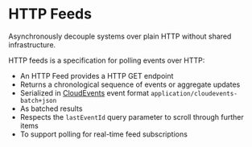 HTTP Feeds
===

Asynchronously decouple systems over plain HTTP without shared infrastructure.

HTTP feeds is a specification for polling events over HTTP:

- An HTTP Feed provides a HTTP GET endpoint
- Returns a chronological sequence of events or aggregate updates
- Serialized in [CloudEvents](https://github.com/cloudevents/spec) event format `application/cloudevents-batch+json`
- As batched results 
- Respects the `lastEventId` query parameter to scroll through further items
- To support polling for real-time feed subscriptions



